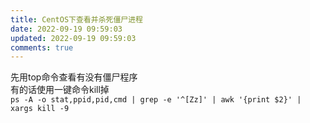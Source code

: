 ```yaml
---
title: CentOS下查看并杀死僵尸进程
date: 2022-09-19 09:59:03
updated: 2022-09-19 09:59:03
comments: true
---
```

<!--StartFragment-->

先用top命令查看有没有僵尸程序\
有的话使用一键命令kill掉\
`ps -A -o stat,ppid,pid,cmd | grep -e '^[Zz]' | awk '{print $2}' | xargs kill -9`

<!--EndFragment-->